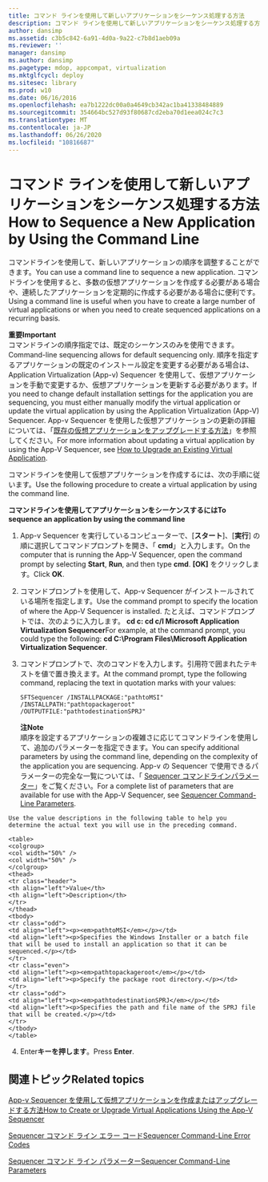 ```yaml
---
title: コマンド ラインを使用して新しいアプリケーションをシーケンス処理する方法
description: コマンド ラインを使用して新しいアプリケーションをシーケンス処理する方法
author: dansimp
ms.assetid: c3b5c842-6a91-4d0a-9a22-c7b8d1aeb09a
ms.reviewer: ''
manager: dansimp
ms.author: dansimp
ms.pagetype: mdop, appcompat, virtualization
ms.mktglfcycl: deploy
ms.sitesec: library
ms.prod: w10
ms.date: 06/16/2016
ms.openlocfilehash: ea7b1222dc00a0a4649cb342ac1ba41338484889
ms.sourcegitcommit: 354664bc527d93f80687cd2eba70d1eea024c7c3
ms.translationtype: MT
ms.contentlocale: ja-JP
ms.lasthandoff: 06/26/2020
ms.locfileid: "10816687"
---
```

# <span data-ttu-id="ec4c2-103">コマンド ラインを使用して新しいアプリケーションをシーケンス処理する方法</span><span class="sxs-lookup"><span data-stu-id="ec4c2-103">How to Sequence a New Application by Using the Command Line</span></span>


<span data-ttu-id="ec4c2-104">コマンドラインを使用して、新しいアプリケーションの順序を調整することができます。</span><span class="sxs-lookup"><span data-stu-id="ec4c2-104">You can use a command line to sequence a new application.</span></span> <span data-ttu-id="ec4c2-105">コマンドラインを使用すると、多数の仮想アプリケーションを作成する必要がある場合や、連続したアプリケーションを定期的に作成する必要がある場合に便利です。</span><span class="sxs-lookup"><span data-stu-id="ec4c2-105">Using a command line is useful when you have to create a large number of virtual applications or when you need to create sequenced applications on a recurring basis.</span></span>

**<span data-ttu-id="ec4c2-106">重要</span><span class="sxs-lookup"><span data-stu-id="ec4c2-106">Important</span></span>**  
<span data-ttu-id="ec4c2-107">コマンドラインの順序指定では、既定のシーケンスのみを使用できます。</span><span class="sxs-lookup"><span data-stu-id="ec4c2-107">Command-line sequencing allows for default sequencing only.</span></span> <span data-ttu-id="ec4c2-108">順序を指定するアプリケーションの既定のインストール設定を変更する必要がある場合は、Application Virtualization (App-v) Sequencer を使用して、仮想アプリケーションを手動で変更するか、仮想アプリケーションを更新する必要があります。</span><span class="sxs-lookup"><span data-stu-id="ec4c2-108">If you need to change default installation settings for the application you are sequencing, you must either manually modify the virtual application or update the virtual application by using the Application Virtualization (App-V) Sequencer.</span></span> <span data-ttu-id="ec4c2-109">App-v Sequencer を使用した仮想アプリケーションの更新の詳細については、「[既存の仮想アプリケーションをアップグレードする方法](how-to-upgrade-an-existing-virtual-application.md)」を参照してください。</span><span class="sxs-lookup"><span data-stu-id="ec4c2-109">For more information about updating a virtual application by using the App-V Sequencer, see [How to Upgrade an Existing Virtual Application](how-to-upgrade-an-existing-virtual-application.md).</span></span>



<span data-ttu-id="ec4c2-110">コマンドラインを使用して仮想アプリケーションを作成するには、次の手順に従います。</span><span class="sxs-lookup"><span data-stu-id="ec4c2-110">Use the following procedure to create a virtual application by using the command line.</span></span>

**<span data-ttu-id="ec4c2-111">コマンドラインを使用してアプリケーションをシーケンスするには</span><span class="sxs-lookup"><span data-stu-id="ec4c2-111">To sequence an application by using the command line</span></span>**

1.  <span data-ttu-id="ec4c2-112">App-v Sequencer を実行しているコンピューターで、[**スタート**]、[**実行**] の順に選択してコマンドプロンプトを開き、「 **cmd**」と入力します。</span><span class="sxs-lookup"><span data-stu-id="ec4c2-112">On the computer that is running the App-V Sequencer, open the command prompt by selecting **Start**, **Run**, and then type **cmd**.</span></span> <span data-ttu-id="ec4c2-113">**[OK]** をクリックします。</span><span class="sxs-lookup"><span data-stu-id="ec4c2-113">Click **OK**.</span></span>

2.  <span data-ttu-id="ec4c2-114">コマンドプロンプトを使用して、App-v Sequencer がインストールされている場所を指定します。</span><span class="sxs-lookup"><span data-stu-id="ec4c2-114">Use the command prompt to specify the location of where the App-V Sequencer is installed.</span></span> <span data-ttu-id="ec4c2-115">たとえば、コマンドプロンプトでは、次のように入力します。 **cd c: cd c/l Microsoft Application Virtualization Sequencer**</span><span class="sxs-lookup"><span data-stu-id="ec4c2-115">For example, at the command prompt, you could type the following: **cd C:\\Program Files\\Microsoft Application Virtualization Sequencer**.</span></span>

3.  <span data-ttu-id="ec4c2-116">コマンドプロンプトで、次のコマンドを入力します。引用符で囲まれたテキストを値で置き換えます。</span><span class="sxs-lookup"><span data-stu-id="ec4c2-116">At the command prompt, type the following command, replacing the text in quotation marks with your values:</span></span>

    `SFTSequencer /INSTALLPACKAGE:"pathtoMSI" /INSTALLPATH:"pathtopackageroot" /OUTPUTFILE:"pathtodestinationSPRJ"`

    **<span data-ttu-id="ec4c2-117">注</span><span class="sxs-lookup"><span data-stu-id="ec4c2-117">Note</span></span>**  
    <span data-ttu-id="ec4c2-118">順序を設定するアプリケーションの複雑さに応じてコマンドラインを使用して、追加のパラメーターを指定できます。</span><span class="sxs-lookup"><span data-stu-id="ec4c2-118">You can specify additional parameters by using the command line, depending on the complexity of the application you are sequencing.</span></span> <span data-ttu-id="ec4c2-119">App-v の Sequencer で使用できるパラメーターの完全な一覧については、「 [Sequencer コマンドラインパラメーター](sequencer-command-line-parameters.md)」をご覧ください。</span><span class="sxs-lookup"><span data-stu-id="ec4c2-119">For a complete list of parameters that are available for use with the App-V Sequencer, see [Sequencer Command-Line Parameters](sequencer-command-line-parameters.md).</span></span>



~~~
Use the value descriptions in the following table to help you determine the actual text you will use in the preceding command.

<table>
<colgroup>
<col width="50%" />
<col width="50%" />
</colgroup>
<thead>
<tr class="header">
<th align="left">Value</th>
<th align="left">Description</th>
</tr>
</thead>
<tbody>
<tr class="odd">
<td align="left"><p><em>pathtoMSI</em></p></td>
<td align="left"><p>Specifies the Windows Installer or a batch file that will be used to install an application so that it can be sequenced.</p></td>
</tr>
<tr class="even">
<td align="left"><p><em>pathtopackageroot</em></p></td>
<td align="left"><p>Specify the package root directory.</p></td>
</tr>
<tr class="odd">
<td align="left"><p><em>pathtodestinationSPRJ</em></p></td>
<td align="left"><p>Specifies the path and file name of the SPRJ file that will be created.</p></td>
</tr>
</tbody>
</table>
~~~



4. <span data-ttu-id="ec4c2-120">Enter**キーを押します**。</span><span class="sxs-lookup"><span data-stu-id="ec4c2-120">Press **Enter**.</span></span>

## <span data-ttu-id="ec4c2-121">関連トピック</span><span class="sxs-lookup"><span data-stu-id="ec4c2-121">Related topics</span></span>


[<span data-ttu-id="ec4c2-122">App-v Sequencer を使用して仮想アプリケーションを作成またはアップグレードする方法</span><span class="sxs-lookup"><span data-stu-id="ec4c2-122">How to Create or Upgrade Virtual Applications Using the App-V Sequencer</span></span>](how-to-create-or-upgrade-virtual-applications-using--the-app-v-sequencer.md)

[<span data-ttu-id="ec4c2-123">Sequencer コマンド ライン エラー コード</span><span class="sxs-lookup"><span data-stu-id="ec4c2-123">Sequencer Command-Line Error Codes</span></span>](sequencer-command-line-error-codes.md)

[<span data-ttu-id="ec4c2-124">Sequencer コマンド ライン パラメーター</span><span class="sxs-lookup"><span data-stu-id="ec4c2-124">Sequencer Command-Line Parameters</span></span>](sequencer-command-line-parameters.md)









